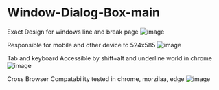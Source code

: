 # Window-Dialog-Box-main

Exact Design for windows line and break page
![image](https://user-images.githubusercontent.com/61559256/205357393-2fbb5c9f-81d4-4780-b618-470b52b2be2b.png)

Responsible for mobile and other device to 524x585
![image](https://user-images.githubusercontent.com/61559256/205357520-d2e6492b-0dd1-4c1a-9271-6272fc06e0e7.png)

Tab and keyboard Accessible by shift+alt and underline world in chrome
![image](https://user-images.githubusercontent.com/61559256/205357850-98a96655-39cd-4af9-8a82-e8c3bcf52ccb.png)

Cross Browser Compatability
tested in chrome, morzilaa, edge
![image](https://user-images.githubusercontent.com/61559256/205358059-858ff95f-577e-4815-a80a-9a498c2e605c.png)


